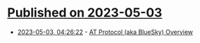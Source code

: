 # [Published on 2023-05-03](index.md)

* [2023-05-03, 04:26:22](https://lobste.rs/s/2lne9h/at_protocol_aka_bluesky_overview) - [AT Protocol (aka BlueSky) Overview](https://atproto.com/guides/overview)

